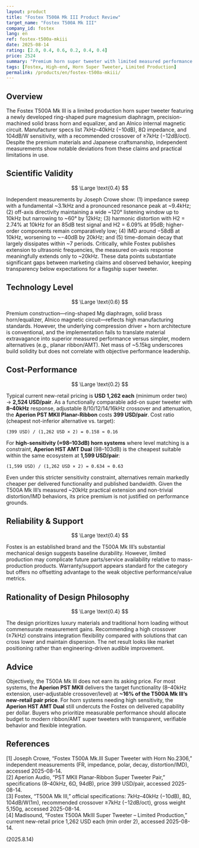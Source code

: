 ```yaml
---
layout: product
title: "Fostex T500A Mk III Product Review"
target_name: "Fostex T500A Mk III"
company_id: fostex
lang: en
ref: fostex-t500a-mkiii
date: 2025-08-14
rating: [2.0, 0.4, 0.6, 0.2, 0.4, 0.4]
price: 2524
summary: "Premium horn super tweeter with limited measured performance and extremely poor cost-performance ratio"
tags: [Fostex, High-end, Horn Super Tweeter, Limited Production]
permalink: /products/en/fostex-t500a-mkiii/
---
```

## Overview

The Fostex T500A Mk III is a limited production horn super tweeter featuring a newly developed ring-shaped pure magnesium diaphragm, precision-machined solid brass horn and equalizer, and an Alnico internal magnetic circuit. Manufacturer specs list 7kHz–40kHz (−10dB), 8Ω impedance, and 104dB/W sensitivity, with a recommended crossover of ≥7kHz (−12dB/oct). Despite the premium materials and Japanese craftsmanship, independent measurements show notable deviations from these claims and practical limitations in use.

## Scientific Validity

$$ \Large \text{0.4} $$

Independent measurements by Joseph Crowe show: (1) impedance sweep with a fundamental ~3.1kHz and a pronounced resonance peak at ~9.4kHz; (2) off-axis directivity maintaining a wide ~120° listening window up to 10kHz but narrowing to ~60° by 12kHz; (3) harmonic distortion with H2 = 2.74% at 10kHz for an 85dB test signal and H2 = 6.09% at 95dB; higher-order components remain comparatively low; (4) IMD around −58dB at 10kHz, worsening to ~−40dB by 20kHz; and (5) time-domain decay that largely dissipates within ~7 periods. Critically, while Fostex publishes extension to ultrasonic frequencies, the measured on-axis response meaningfully extends only to ~20kHz. These data points substantiate significant gaps between marketing claims and observed behavior, keeping transparency below expectations for a flagship super tweeter.

## Technology Level

$$ \Large \text{0.6} $$

Premium construction—ring-shaped Mg diaphragm, solid brass horn/equalizer, Alnico magnetic circuit—reflects high manufacturing standards. However, the underlying compression driver + horn architecture is conventional, and the implementation fails to translate material extravagance into superior measured performance versus simpler, modern alternatives (e.g., planar ribbon/AMT). Net mass of ~5.15kg underscores build solidity but does not correlate with objective performance leadership.

## Cost-Performance

$$ \Large \text{0.2} $$

Typical current new-retail pricing is **USD 1,262 each** (minimum order two) → **2,524 USD/pair**. As a functionally comparable add-on super tweeter with **8–40kHz** response, adjustable 8/10/12/14/16kHz crossover and attenuation, the **Aperion PST MKII Planar-Ribbon** costs **399 USD/pair**. Cost ratio (cheapest not-inferior alternative vs. target):  
```
(399 USD) / (1,262 USD × 2) = 0.158 ≈ 0.16
```
For **high-sensitivity (≈98–103dB) horn systems** where level matching is a constraint, **Aperion HST AMT Dual** (98–103dB) is the cheapest suitable within the same ecosystem at **1,599 USD/pair**:
```
(1,599 USD) / (1,262 USD × 2) = 0.634 ≈ 0.63
```
Even under this stricter sensitivity constraint, alternatives remain markedly cheaper per delivered functionality and published bandwidth. Given the T500A Mk III’s measured ~20kHz practical extension and non-trivial distortion/IMD behaviors, its price premium is not justified on performance grounds.

## Reliability & Support

$$ \Large \text{0.4} $$

Fostex is an established brand and the T500A Mk III’s substantial mechanical design suggests baseline durability. However, limited production may complicate future parts/service availability relative to mass-production products. Warranty/support appears standard for the category but offers no offsetting advantage to the weak objective performance/value metrics.

## Rationality of Design Philosophy

$$ \Large \text{0.4} $$

The design prioritizes luxury materials and traditional horn loading without commensurate measurement gains. Recommending a high crossover (≥7kHz) constrains integration flexibility compared with solutions that can cross lower and maintain dispersion. The net result looks like market positioning rather than engineering-driven audible improvement.

## Advice

Objectively, the T500A Mk III does not earn its asking price. For most systems, the **Aperion PST MKII** delivers the target functionality (8–40kHz extension, user-adjustable crossover/level) at **~16% of the T500A Mk III’s new-retail pair price**. For horn systems needing high sensitivity, the **Aperion HST AMT Dual** still undercuts the Fostex on delivered capability per dollar. Buyers who prioritize measurable performance should allocate budget to modern ribbon/AMT super tweeters with transparent, verifiable behavior and flexible integration.

## References

[1] Joseph Crowe, “Fostex T500A Mk.III Super Tweeter with Horn No.2306,” independent measurements (FR, impedance, polar, decay, distortion/IMD), accessed 2025-08-14.  
[2] Aperion Audio, “PST MKII Planar-Ribbon Super Tweeter Pair,” specifications (8–40kHz, 6Ω, 94dB), price 399 USD/pair, accessed 2025-08-14.  
[3] Fostex, “T500A Mk III,” official specifications: 7kHz–40kHz (−10dB), 8Ω, 104dB/W(1m), recommended crossover ≥7kHz (−12dB/oct), gross weight 5,150g, accessed 2025-08-14.  
[4] Madisound, “Fostex T500A MkIII Super Tweeter – Limited Production,” current new-retail price 1,262 USD each (min order 2), accessed 2025-08-14.

(2025.8.14)

